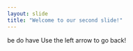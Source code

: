 ```yaml
---
layout: slide
title: "Welcome to our second slide!"
---
```

be do have
Use the left arrow to go back!
